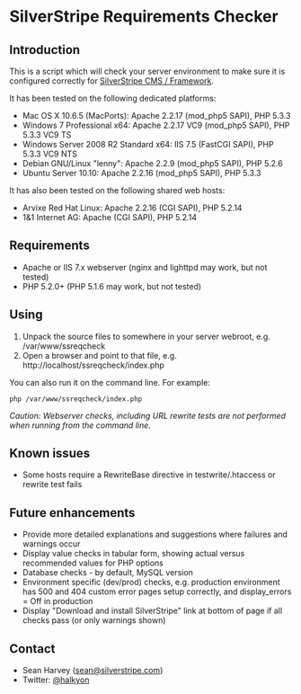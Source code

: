 # SilverStripe Requirements Checker

## Introduction

This is a script which will check your server environment to make sure it is configured correctly
for [SilverStripe CMS / Framework](http://silverstripe.org).

It has been tested on the following dedicated platforms:

 * Mac OS X 10.6.5 (MacPorts): Apache 2.2.17 (mod_php5 SAPI), PHP 5.3.3
 * Windows 7 Professional x64: Apache 2.2.17 VC9 (mod_php5 SAPI), PHP 5.3.3 VC9 TS
 * Windows Server 2008 R2 Standard x64: IIS 7.5 (FastCGI SAPI), PHP 5.3.3 VC9 NTS
 * Debian GNU/Linux "lenny": Apache 2.2.9 (mod_php5 SAPI), PHP 5.2.6
 * Ubuntu Server 10.10: Apache 2.2.16 (mod_php5 SAPI), PHP 5.3.3

It has also been tested on the following shared web hosts:

 * Arvixe Red Hat Linux: Apache 2.2.16 (CGI SAPI), PHP 5.2.14
 * 1&1 Internet AG: Apache (CGI SAPI), PHP 5.2.14

## Requirements

 * Apache or IIS 7.x webserver (nginx and lighttpd may work, but not tested)
 * PHP 5.2.0+ (PHP 5.1.6 may work, but not tested)

## Using

 1. Unpack the source files to somewhere in your server webroot, e.g. /var/www/ssreqcheck
 2. Open a browser and point to that file, e.g. http://localhost/ssreqcheck/index.php

You can also run it on the command line. For example:

	php /var/www/ssreqcheck/index.php

*Caution: Webserver checks, including URL rewrite tests are not performed when running from the command line.*

## Known issues

 * Some hosts require a RewriteBase directive in testwrite/.htaccess or rewrite test fails

## Future enhancements

 * Provide more detailed explanations and suggestions where failures and warnings occur
 * Display value checks in tabular form, showing actual versus recommended values for PHP options
 * Database checks - by default, MySQL version
 * Environment specific (dev/prod) checks, e.g. production environment has 500 and 404 custom error pages setup correctly, and display_errors = Off in production
 * Display "Download and install SilverStripe" link at bottom of page if all checks pass (or only warnings shown)

## Contact

 * Sean Harvey (sean@silverstripe.com)
 * Twitter: [@halkyon](http://twitter.com/halkyon)